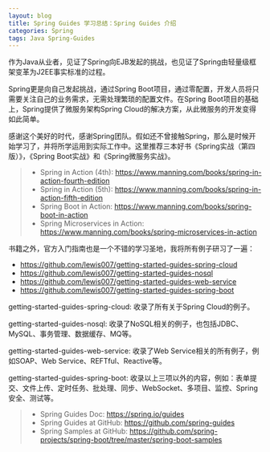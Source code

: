 ```yaml
---
layout: blog
title: Spring Guides 学习总结：Spring Guides 介绍
categories: Spring
tags: Java Spring-Guides
---
```


作为Java从业者，见证了Spring向EJB发起的挑战，也见证了Spring由轻量级框架变革为J2EE事实标准的过程。

Spring更是向自己发起挑战，通过Spring Boot项目，通过零配置，开发人员将只需要关注自己的业务需求，无需处理繁琐的配置文件。在Spring Boot项目的基础上，Spring提供了微服务架构Spring Cloud的解决方案，从此微服务的开发变得如此简单。

感谢这个美好的时代，感谢Spring团队。假如还不曾接触Spring，那么是时候开始学习了，并将所学运用到实际工作中。这里推荐三本好书《Spring实战（第四版）》，《Spring Boot实战》和《Spring微服务实战》。

> * Spring in Action (4th): https://www.manning.com/books/spring-in-action-fourth-edition
> * Spring in Action (5th): https://www.manning.com/books/spring-in-action-fifth-edition
> * Spring Boot in Action: https://www.manning.com/books/spring-boot-in-action
> * Spring Microservices in Action: https://www.manning.com/books/spring-microservices-in-action

书籍之外，官方入门指南也是一个不错的学习圣地，我将所有例子研习了一遍：
* https://github.com/lewis007/getting-started-guides-spring-cloud
* https://github.com/lewis007/getting-started-guides-nosql
* https://github.com/lewis007/getting-started-guides-web-service
* https://github.com/lewis007/getting-started-guides-spring-boot

getting-started-guides-spring-cloud: 收录了所有关于Spring Cloud的例子。

getting-started-guides-nosql: 收录了NoSQL相关的例子，也包括JDBC、MySQL、事务管理、数据缓存、MQ等。

getting-started-guides-web-service: 收录了Web Service相关的所有例子，例如SOAP、Web Service、REFTful、Reactive等。

getting-started-guides-spring-boot: 收录以上三项以外的内容，例如：表单提交、文件上传、定时任务、批处理、同步、WebSocket、多项目、监控、Spring安全、测试等。

> * Spring Guides Doc: https://spring.io/guides
> * Spring Guides at GitHub: https://github.com/spring-guides
> * Spring Samples at GitHub: https://github.com/spring-projects/spring-boot/tree/master/spring-boot-samples